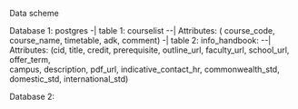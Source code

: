 Data scheme


Database 1: postgres
    -| table 1: courselist 
        --| Attributes: (
                course_code, 
                course_name, 
                timetable, 
                adk, 
                comment)
    -| table 2: info_handbook:
        --| Attributes: 
                (cid, 
                title, 
                credit, 
                prerequisite, 
                outline_url, 
                faculty_url, 
                school_url, 
                offer_term,           
                campus, 
                description, 
                pdf_url, 
                indicative_contact_hr, 
                commonwealth_std, 
                domestic_std,
                international_std)

Database 2: 
